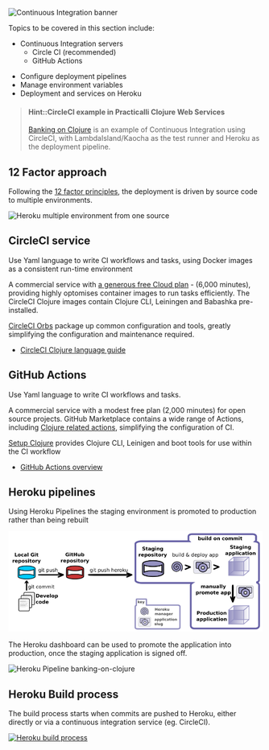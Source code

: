 ![Continuous Integration banner](https://raw.githubusercontent.com/practicalli/graphic-design/live/banners/continuous-integration-banner.png)

Topics to be covered in this section include:
* Continuous Integration servers
  * Circle CI (recommended)
  * GitHub Actions
 <!-- * GitHub  TODO: research GitLab continuous integration services -->
* Configure deployment pipelines
* Manage environment variables
* Deployment and services on Heroku

> #### Hint::CircleCI example in Practicalli Clojure Web Services
> [Banking on Clojure](https://practical.li/clojure-web-services/projects/banking-on-clojure/continuous-integration.html) is an example of Continuous Integration using CircleCI, with LambdaIsland/Kaocha as the test runner and Heroku as the deployment pipeline.


## 12 Factor approach

Following the [12 factor principles](https://12factor.net/), the deployment is driven by source code to multiple environments.

![Heroku multiple environment from one source](https://raw.githubusercontent.com/jr0cket/developer-guides/gh-pages/heroku-multiple-environments-concept.png)

## CircleCI service

Use Yaml language to write CI workflows and tasks, using Docker images as a consistent run-time environment

A commercial service with [a generous free Cloud plan](https://circleci.com/pricing/) - (6,000 minutes), providing highly optomises container images to run tasks efficiently.  The CircleCI Clojure images contain Clojure CLI, Leiningen and Babashka pre-installed.

[CircleCI Orbs](https://circleci.com/orbs/) package up common configuration and tools, greatly simplifying the configuration and maintenance required.

* [CircleCI Clojure language guide](https://circleci.com/docs/2.0/language-clojure/)


## GitHub Actions

Use Yaml language to write CI workflows and tasks.

A commercial service with a modest free plan (2,000 minutes) for open source projects.  GitHub Marketplace contains a wide range of Actions, including [Clojure related actions](https://github.com/marketplace?type=actions&query=clojure+), simplifying the configuration of CI.

[Setup Clojure](https://github.com/marketplace/actions/setup-clojure) provides Clojure CLI, Leinigen and boot tools for use within the CI workflow

* [GitHub Actions overview](https://github.com/features/actions)


## Heroku pipelines

Using Heroku Pipelines the staging environment is promoted to production rather than being rebuilt

![Heroku Pipeline concept - staging and production](https://raw.githubusercontent.com/jr0cket/developer-guides/master/heroku-pipelines-staging-production.png)

The Heroku dashboard can be used to promote the application into production, once the staging application is signed off.

![Heroku Pipeline banking-on-clojure](https://raw.githubusercontent.com/practicalli/graphic-design/live/continuous-integration/heroku/heroku-pipeline-banking-on-clojure.png)


## Heroku Build process

The build process starts when commits are pushed to Heroku, either directly or via a continuous integration service (eg. CircleCI).

[![Heroku build process](https://raw.githubusercontent.com/jr0cket/developer-guides/gh-pages/heroku-deployment-process-simplified.png)](https://raw.githubusercontent.com/jr0cket/developer-guides/gh-pages/heroku-deployment-process-simplified.png)
